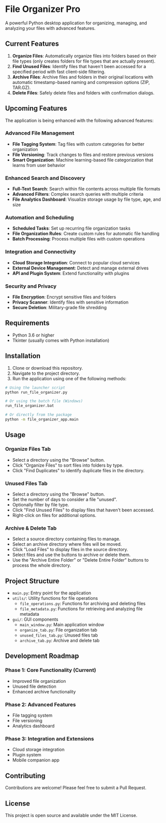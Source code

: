 # File Organizer Pro

A powerful Python desktop application for organizing, managing, and analyzing your files with advanced features.

## Current Features

1. **Organize Files**: Automatically organize files into folders based on their file types (only creates folders for file types that are actually present).
2. **Find Unused Files**: Identify files that haven't been accessed for a specified period with fast client-side filtering.
3. **Archive Files**: Archive files and folders in their original locations with automatic timestamp-based naming and compression options (ZIP, TAR.GZ).
4. **Delete Files**: Safely delete files and folders with confirmation dialogs.

## Upcoming Features

The application is being enhanced with the following advanced features:

### Advanced File Management
- **File Tagging System**: Tag files with custom categories for better organization
- **File Versioning**: Track changes to files and restore previous versions
- **Smart Organization**: Machine learning-based file categorization that learns from user behavior

### Enhanced Search and Discovery
- **Full-Text Search**: Search within file contents across multiple file formats
- **Advanced Filters**: Complex search queries with multiple criteria
- **File Analytics Dashboard**: Visualize storage usage by file type, age, and size

### Automation and Scheduling
- **Scheduled Tasks**: Set up recurring file organization tasks
- **File Organization Rules**: Create custom rules for automatic file handling
- **Batch Processing**: Process multiple files with custom operations

### Integration and Connectivity
- **Cloud Storage Integration**: Connect to popular cloud services
- **External Device Management**: Detect and manage external drives
- **API and Plugin System**: Extend functionality with plugins

### Security and Privacy
- **File Encryption**: Encrypt sensitive files and folders
- **Privacy Scanner**: Identify files with sensitive information
- **Secure Deletion**: Military-grade file shredding

## Requirements

- Python 3.6 or higher
- Tkinter (usually comes with Python installation)

## Installation

1. Clone or download this repository.
2. Navigate to the project directory.
3. Run the application using one of the following methods:

```bash
# Using the launcher script
python run_file_organizer.py

# Or using the batch file (Windows)
run_file_organizer.bat

# Or directly from the package
python -m file_organizer_app.main
```

## Usage

### Organize Files Tab

- Select a directory using the "Browse" button.
- Click "Organize Files" to sort files into folders by type.
- Click "Find Duplicates" to identify duplicate files in the directory.

### Unused Files Tab

- Select a directory using the "Browse" button.
- Set the number of days to consider a file "unused".
- Optionally filter by file type.
- Click "Find Unused Files" to display files that haven't been accessed.
- Right-click on files for additional options.

### Archive & Delete Tab

- Select a source directory containing files to manage.
- Select an archive directory where files will be moved.
- Click "Load Files" to display files in the source directory.
- Select files and use the buttons to archive or delete them.
- Use the "Archive Entire Folder" or "Delete Entire Folder" buttons to process the whole directory.

## Project Structure

- `main.py`: Entry point for the application
- `utils/`: Utility functions for file operations
  - `file_operations.py`: Functions for archiving and deleting files
  - `file_metadata.py`: Functions for retrieving and analyzing file metadata
- `gui/`: GUI components
  - `main_window.py`: Main application window
  - `organize_tab.py`: File organization tab
  - `unused_files_tab.py`: Unused files tab
  - `archive_tab.py`: Archive and delete tab

## Development Roadmap

### Phase 1: Core Functionality (Current)
- Improved file organization
- Unused file detection
- Enhanced archive functionality

### Phase 2: Advanced Features
- File tagging system
- File versioning
- Analytics dashboard

### Phase 3: Integration and Extensions
- Cloud storage integration
- Plugin system
- Mobile companion app

## Contributing

Contributions are welcome! Please feel free to submit a Pull Request.

## License

This project is open source and available under the MIT License.
